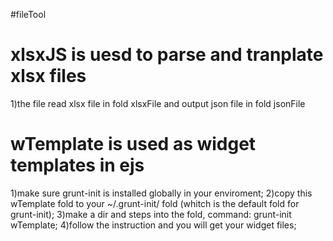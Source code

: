 #fileTool

# xlsxJS is uesd to parse and tranplate xlsx files
1)the file read xlsx file in fold xlsxFile and output json file in fold jsonFile


# wTemplate is used as widget templates in ejs
1)make sure grunt-init is installed globally in your enviroment;
2)copy this wTemplate fold to your ~/.grunt-init/ fold (whitch is the default fold for grunt-init);
3)make a dir and steps into the fold, command: grunt-init wTemplate;
4)follow the instruction and you will get your widget files;
